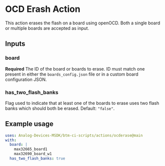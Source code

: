 # OCD Erash Action

This action erases the flash on a board using openOCD. Both a single board or multiple boards are accepted as input.

## Inputs

### board

**Required** The ID of the board or boards to erase. ID must match one present in either the `boards_config.json` file or in a custom board configuration JSON.

### has_two_flash_banks

Flag used to indicate that at least one of the boards to erase uses two flash banks which should both be erased. Default: `"false"`.

## Example usage

```yaml
uses: Analog-Devices-MSDK/btm-ci-scripts/actions/ocderase@main
with:
  board: |
    max32665_board1
    max32690_board_w1
  has_two_flash_banks: true
```